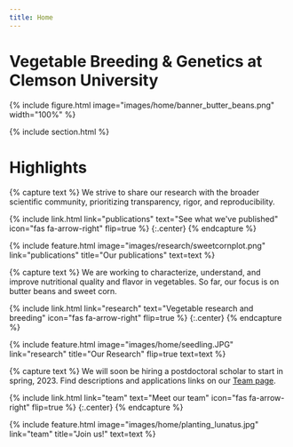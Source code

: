 ```yaml
---
title: Home
---
```


# Vegetable Breeding & Genetics at Clemson University

{% include figure.html image="images/home/banner_butter_beans.png" width="100%" %}

{% include section.html %}

# Highlights

{% capture text %}
We strive to share our research with the broader scientific community, prioritizing transparency, rigor, and reproducibility.

{%
  include link.html
  link="publications"
  text="See what we've published"
  icon="fas fa-arrow-right"
  flip=true
%}
{:.center}
{% endcapture %}

{%
  include feature.html
  image="images/research/sweetcornplot.png"
  link="publications"
  title="Our publications"
  text=text
%}

{% capture text %}
We are working to characterize, understand, and improve nutritional quality and flavor in vegetables. So far, our focus is on butter beans and sweet corn.

{%
  include link.html
  link="research"
  text="Vegetable research and breeding"
  icon="fas fa-arrow-right"
  flip=true
%}
{:.center}
{% endcapture %}

{%
  include feature.html
  image="images/home/seedling.JPG"
  link="research"
  title="Our Research"
  flip=true
  text=text
%}

{% capture text %}
We will soon be hiring a postdoctoral scholar to start in spring, 2023. Find descriptions and applications links on our [Team page](team).

{%
  include link.html
  link="team"
  text="Meet our team"
  icon="fas fa-arrow-right"
  flip=true
%}
{:.center}
{% endcapture %}

{%
  include feature.html
  image="images/home/planting_lunatus.jpg"
  link="team"
  title="Join us!"
  text=text
%}
